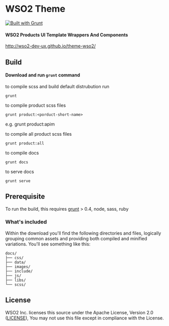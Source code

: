 # WSO2 Theme

[![Built with Grunt](https://cdn.gruntjs.com/builtwith.png)](http://gruntjs.com/)

#### WSO2 Products UI Template Wrappers And Components
http://wso2-dev-ux.github.io/theme-wso2/

## Build

#### Download and run `grunt` command

to compile scss and build default distrubution run
```
grunt
```

to compile product scss files
```
grunt product:<porduct-short-name>
```
e.g. grunt product:apim

to compile all product scss files
```
grunt product:all
```


to compile docs
```
grunt docs
```

to serve docs
```
grunt serve
```

## Prerequisite

To run the build, this requires [grunt](http://gruntjs.com/getting-started) > 0.4, node, sass, ruby

### What's included

Within the download you'll find the following directories and files, logically grouping common assets and providing both compiled and minified variations. You'll see something like this:

```
docs/
├── css/
├── data/
├── images/
├── include/
├── js/
├── libs/
└── scss/
```

## License

WSO2 Inc. licenses this source under the Apache License, Version 2.0 ([LICENSE](LICENSE)), You may not use this file except in compliance with the License.
